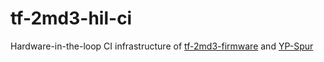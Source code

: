 # tf-2md3-hil-ci
Hardware-in-the-loop CI infrastructure of [tf-2md3-firmware](https://github.com/T-frog/tf-2md3-firmware/) and [YP-Spur](https://github.com/openspur/yp-spur/)
